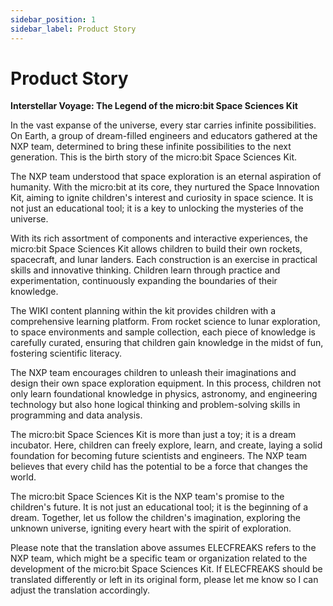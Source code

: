 ```yaml
---
sidebar_position: 1
sidebar_label: Product Story
---
```


# Product Story

**Interstellar Voyage: The Legend of the micro:bit Space Sciences Kit**

In the vast expanse of the universe, every star carries infinite possibilities. On Earth, a group of dream-filled engineers and educators gathered at the NXP team, determined to bring these infinite possibilities to the next generation. This is the birth story of the micro:bit Space Sciences Kit.

The NXP team understood that space exploration is an eternal aspiration of humanity. With the micro:bit at its core, they nurtured the Space Innovation Kit, aiming to ignite children's interest and curiosity in space science. It is not just an educational tool; it is a key to unlocking the mysteries of the universe.

With its rich assortment of components and interactive experiences, the micro:bit Space Sciences Kit allows children to build their own rockets, spacecraft, and lunar landers. Each construction is an exercise in practical skills and innovative thinking. Children learn through practice and experimentation, continuously expanding the boundaries of their knowledge.

The WIKI content planning within the kit provides children with a comprehensive learning platform. From rocket science to lunar exploration, to space environments and sample collection, each piece of knowledge is carefully curated, ensuring that children gain knowledge in the midst of fun, fostering scientific literacy.

The NXP team encourages children to unleash their imaginations and design their own space exploration equipment. In this process, children not only learn foundational knowledge in physics, astronomy, and engineering technology but also hone logical thinking and problem-solving skills in programming and data analysis.

The micro:bit Space Sciences Kit is more than just a toy; it is a dream incubator. Here, children can freely explore, learn, and create, laying a solid foundation for becoming future scientists and engineers. The NXP team believes that every child has the potential to be a force that changes the world.

The micro:bit Space Sciences Kit is the NXP team's promise to the children's future. It is not just an educational tool; it is the beginning of a dream. Together, let us follow the children's imagination, exploring the unknown universe, igniting every heart with the spirit of exploration.

Please note that the translation above assumes ELECFREAKS refers to the NXP team, which might be a specific team or organization related to the development of the micro:bit Space Sciences Kit. If ELECFREAKS should be translated differently or left in its original form, please let me know so I can adjust the translation accordingly.
